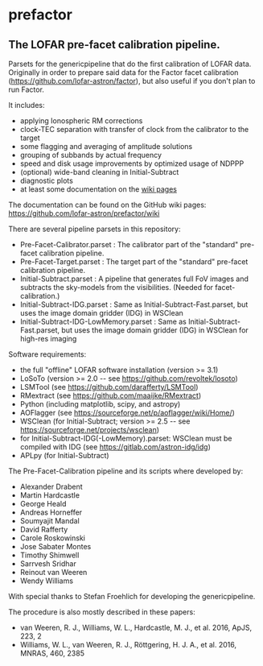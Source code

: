 # prefactor
## The LOFAR pre-facet calibration pipeline.

Parsets for the genericpipeline that do the first calibration of LOFAR data. Originally in order
to prepare said data for the Factor facet calibration (https://github.com/lofar-astron/factor), but
also useful if you don't plan to run Factor.

It includes:
* applying Ionospheric RM corrections
* clock-TEC separation with transfer of clock from the calibrator to the target
* some flagging and averaging of amplitude solutions
* grouping of subbands by actual frequency
* speed and disk usage improvements by optimized usage of NDPPP
* (optional) wide-band cleaning in Initial-Subtract
* diagnostic plots
* at least some documentation on the [wiki pages](https://github.com/lofar-astron/prefactor/wiki)

The documentation can be found on the GitHub wiki pages: https://github.com/lofar-astron/prefactor/wiki

There are several pipeline parsets in this repository:
* Pre-Facet-Calibrator.parset : The calibrator part of the "standard" pre-facet calibration pipeline.
* Pre-Facet-Target.parset : The target part of the "standard" pre-facet calibration pipeline.
* Initial-Subtract.parset : A pipeline that generates full FoV images and subtracts the sky-models from the visibilities. (Needed for facet-calibration.)
* Initial-Subtract-IDG.parset : Same as Initial-Subtract-Fast.parset, but uses the image domain gridder (IDG) in WSClean
* Initial-Subtract-IDG-LowMemory.parset : Same as Initial-Subtract-Fast.parset, but uses the image domain gridder (IDG) in WSClean for high-res imaging

Software requirements:
* the full "offline" LOFAR software installation (version >= 3.1)
* LoSoTo (version >= 2.0 -- see https://github.com/revoltek/losoto)
* LSMTool (see https://github.com/darafferty/LSMTool)
* RMextract (see https://github.com/maaijke/RMextract)
* Python (including matplotlib, scipy, and astropy)
* AOFlagger (see https://sourceforge.net/p/aoflagger/wiki/Home/)
* WSClean (for Initial-Subtract; version >= 2.5 -- see https://sourceforge.net/projects/wsclean)
* for Initial-Subtract-IDG(-LowMemory).parset: WSClean must be compiled with IDG (see https://gitlab.com/astron-idg/idg)
* APLpy (for Initial-Subtract)

The Pre-Facet-Calibration pipeline and its scripts where developed by:
* Alexander Drabent <alex somewhere tls-tautenburg.de>
* Martin Hardcastle <mjh somewhere extragalactic.info>
* George Heald <heald somewhere astron.nl>
* Andreas Horneffer <ahorneffer somewhere mpifr-bonn.mpg.de>
* Soumyajit Mandal <mandal somewhere strw.leidenuniv.nl>
* David Rafferty <drafferty somewhere hs.uni-hamburg.de>
* Carole Roskowinski <carosko gmail.com>
* Jose Sabater Montes <jsm somewhere iaa.es>
* Timothy Shimwell <shimwell somewhere strw.leidenuniv.nl>
* Sarrvesh Sridhar <sarrvesh somewhere astro.rug.nl>
* Reinout van Weeren <rvweeren somewhere strw.leidenuniv.nl>
* Wendy Williams <wwilliams somewhere strw.leidenuniv.nl>

With special thanks to Stefan Froehlich for developing the genericpipeline.

The procedure is also mostly described in these papers:
* van Weeren, R. J., Williams, W. L., Hardcastle, M. J., et al. 2016, ApJS, 223, 2
* Williams, W. L., van Weeren, R. J., Röttgering, H. J. A., et al. 2016, MNRAS,
460, 2385


